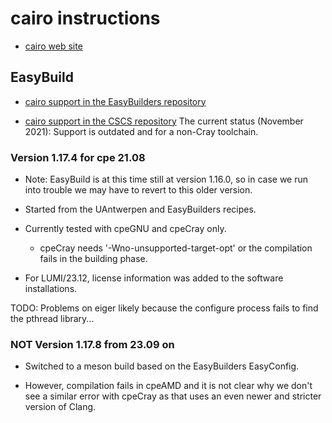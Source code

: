 # cairo instructions

  * [cairo web site](https://www.cairographics.org/)


## EasyBuild

  * [cairo support in the EasyBuilders repository](https://github.com/easybuilders/easybuild-easyconfigs/tree/develop/easybuild/easyconfigs/c/cairo)

  * [cairo support in the CSCS repository](https://github.com/eth-cscs/production/tree/master/easybuild/easyconfigs/c/cairo)
    The current status (November 2021): Support is outdated and for a non-Cray toolchain.


### Version 1.17.4 for cpe 21.08

  * Note: EasyBuild is at this time still at version 1.16.0, so in case we
    run into trouble we may have to revert to this older version.

  * Started from the UAntwerpen and EasyBuilders recipes.

  * Currently tested with cpeGNU and cpeCray only.

     * cpeCray needs '-Wno-unsupported-target-opt' or the compilation fails in the
       building phase.

  * For LUMI/23.12, license information was added to the software installations.

TODO: Problems on eiger likely because the configure process fails to find the pthread library...


### **NOT** Version 1.17.8 from 23.09 on

  * Switched to a meson build based on the EasyBuilders EasyConfig.
  
  * However, compilation fails in cpeAMD and it is not clear why we don't
    see a similar error with cpeCray as that uses an even newer and stricter
    version of Clang.

